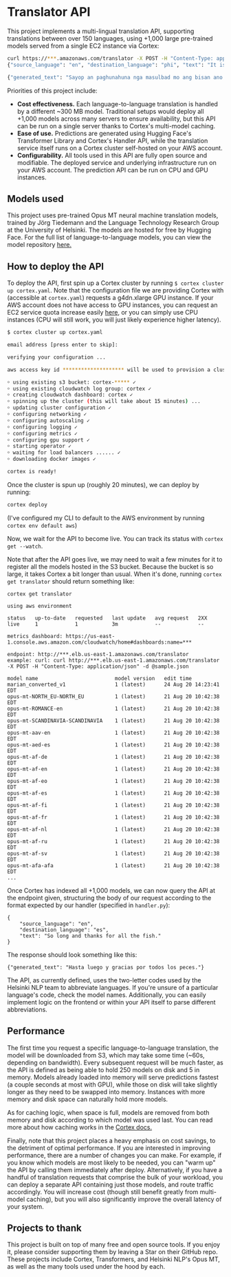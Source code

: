 # Translator API

This project implements a multi-lingual translation API, supporting translations between over 150 languages, using +1,000 large pre-trained models served from a single EC2 instance via Cortex:


```bash
curl https://***.amazonaws.com/translator -X POST -H "Content-Type: application/json" -d
{"source_language": "en", "destination_language": "phi", "text": "It is a mistake to think you can solve any major problems just with potatoes." }

{"generated_text": "Sayop an paghunahuna nga masulbad mo ang bisan ano nga dagkong mga problema nga may patatas lamang."}
```

Priorities of this project include:

- __Cost effectiveness.__ Each language-to-language translation is handled by a different ~300 MB model. Traditional setups would deploy all +1,000 models across many servers to ensure availability, but this API can be run on a single server thanks to Cortex's multi-model caching.
- __Ease of use.__ Predictions are generated using Hugging Face's Transformer Library and Cortex's Handler API, while the translation service itself runs on a Cortex cluster self-hosted on your AWS account.
- __Configurability.__ All tools used in this API are fully open source and modifiable. The deployed service and underlying infrastructure run on your AWS account. The prediction API can be run on CPU and GPU instances.

## Models used

This project uses pre-trained Opus MT neural machine translation models, trained by Jörg Tiedemann and the Language Technology Research Group at the University of Helsinki. The models are hosted for free by Hugging Face. For the full list of language-to-language models, you can view the model repository [here.](https://huggingface.co/Helsinki-NLP)

## How to deploy the API

To deploy the API, first spin up a Cortex cluster by running `$ cortex cluster up cortex.yaml`. Note that the configuration file we are providing Cortex with (accessible at `cortex.yaml`) requests a g4dn.xlarge GPU instance. If your AWS account does not have access to GPU instances, you can request an EC2 service quota increase easily [here](https://console.aws.amazon.com/servicequotas), or you can simply use CPU instances (CPU will still work, you will just likely experience higher latency).

```bash
$ cortex cluster up cortex.yaml

email address [press enter to skip]:

verifying your configuration ...

aws access key id ******************** will be used to provision a cluster named "cortex" in us-east-1:

￮ using existing s3 bucket: cortex-***** ✓
￮ using existing cloudwatch log group: cortex ✓
￮ creating cloudwatch dashboard: cortex ✓
￮ spinning up the cluster (this will take about 15 minutes) ...
￮ updating cluster configuration ✓
￮ configuring networking ✓
￮ configuring autoscaling ✓
￮ configuring logging ✓
￮ configuring metrics ✓
￮ configuring gpu support ✓
￮ starting operator ✓
￮ waiting for load balancers ...... ✓
￮ downloading docker images ✓

cortex is ready!

```

Once the cluster is spun up (roughly 20 minutes), we can deploy by running:

```bash
cortex deploy
```

(I've configured my CLI to default to the AWS environment by running `cortex env default aws`)

Now, we wait for the API to become live. You can track its status with `cortex get --watch`.

Note that after the API goes live, we may need to wait a few minutes for it to register all the models hosted in the S3 bucket. Because the bucket is so large, it takes Cortex a bit longer than usual. When it's done, running `cortex get translator` should return something like:

```
cortex get translator

using aws environment

status   up-to-date   requested   last update   avg request   2XX
live     1            1           3m            --            --

metrics dashboard: https://us-east-1.console.aws.amazon.com/cloudwatch/home#dashboards:name=***

endpoint: http://***.elb.us-east-1.amazonaws.com/translator
example: curl: curl http://***.elb.us-east-1.amazonaws.com/translator -X POST -H "Content-Type: application/json" -d @sample.json

model name                         model version   edit time
marian_converted_v1                1 (latest)      24 Aug 20 14:23:41 EDT
opus-mt-NORTH_EU-NORTH_EU          1 (latest)      21 Aug 20 10:42:38 EDT
opus-mt-ROMANCE-en                 1 (latest)      21 Aug 20 10:42:38 EDT
opus-mt-SCANDINAVIA-SCANDINAVIA    1 (latest)      21 Aug 20 10:42:38 EDT
opus-mt-aav-en                     1 (latest)      21 Aug 20 10:42:38 EDT
opus-mt-aed-es                     1 (latest)      21 Aug 20 10:42:38 EDT
opus-mt-af-de                      1 (latest)      21 Aug 20 10:42:38 EDT
opus-mt-af-en                      1 (latest)      21 Aug 20 10:42:38 EDT
opus-mt-af-eo                      1 (latest)      21 Aug 20 10:42:38 EDT
opus-mt-af-es                      1 (latest)      21 Aug 20 10:42:38 EDT
opus-mt-af-fi                      1 (latest)      21 Aug 20 10:42:38 EDT
opus-mt-af-fr                      1 (latest)      21 Aug 20 10:42:38 EDT
opus-mt-af-nl                      1 (latest)      21 Aug 20 10:42:38 EDT
opus-mt-af-ru                      1 (latest)      21 Aug 20 10:42:38 EDT
opus-mt-af-sv                      1 (latest)      21 Aug 20 10:42:38 EDT
opus-mt-afa-afa                    1 (latest)      21 Aug 20 10:42:38 EDT
...
```

Once Cortex has indexed all +1,000 models, we can now query the API at the endpoint given, structuring the body of our request according to the format expected by our handler (specified in `handler.py`):

```
{
    "source_language": "en",
    "destination_language": "es",
    "text": "So long and thanks for all the fish."
}
```

The response should look something like this:

```
{"generated_text": "Hasta luego y gracias por todos los peces."}
```

The API, as currently defined, uses the two-letter codes used by the Helsinki NLP team to abbreviate languages. If you're unsure of a particular language's code, check the model names. Additionally, you can easily implement logic on the frontend or within your API itself to parse different abbreviations.

## Performance

The first time you request a specific language-to-language translation, the model will be downloaded from S3, which may take some time (~60s, depending on bandwidth). Every subsequent request will be much faster, as the API is defined as being able to hold 250 models on disk and 5 in memory. Models already loaded into memory will serve predictions fastest (a couple seconds at most with GPU), while those on disk will take slightly longer as they need to be swapped into memory. Instances with more memory and disk space can naturally hold more models.

As for caching logic, when space is full, models are removed from both memory and disk according to which model was used last. You can read more about how caching works in the [Cortex docs.](https://docs.cortex.dev/)

Finally, note that this project places a heavy emphasis on cost savings, to the detriment of optimal performance. If you are interested in improving performance, there are a number of changes you can make. For example, if you know which models are most likely to be needed, you can "warm up" the API by calling them immediately after deploy. Alternatively, if you have a handful of translation requests that comprise the bulk of your workload, you can deploy a separate API containing just those models, and route traffic accordingly. You will increase cost (though still benefit greatly from multi-model caching), but you will also significantly improve the overall latency of your system.

 ## Projects to thank

This project is built on top of many free and open source tools. If you enjoy it, please consider supporting them by leaving a Star on their GitHub repo. These projects include Cortex, Transformers, and Helsinki NLP's Opus MT, as well as the many tools used under the hood by each.
